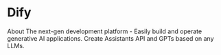 # Dify
About The next-gen development platform - Easily build and operate generative AI applications. Create Assistants API and GPTs based on any LLMs.
